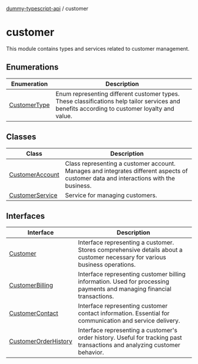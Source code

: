 [dummy-typescript-api](../index.md) / customer

# customer

This module contains types and services related to customer management.

## Enumerations

| Enumeration | Description |
| ------ | ------ |
| [CustomerType](enumerations/CustomerType.md) | Enum representing different customer types. These classifications help tailor services and benefits according to customer loyalty and value. |

## Classes

| Class | Description |
| ------ | ------ |
| [CustomerAccount](classes/CustomerAccount.md) | Class representing a customer account. Manages and integrates different aspects of customer data and interactions with the business. |
| [CustomerService](classes/CustomerService.md) | Service for managing customers. |

## Interfaces

| Interface | Description |
| ------ | ------ |
| [Customer](interfaces/Customer.md) | Interface representing a customer. Stores comprehensive details about a customer necessary for various business operations. |
| [CustomerBilling](interfaces/CustomerBilling.md) | Interface representing customer billing information. Used for processing payments and managing financial transactions. |
| [CustomerContact](interfaces/CustomerContact.md) | Interface representing customer contact information. Essential for communication and service delivery. |
| [CustomerOrderHistory](interfaces/CustomerOrderHistory.md) | Interface representing a customer's order history. Useful for tracking past transactions and analyzing customer behavior. |
